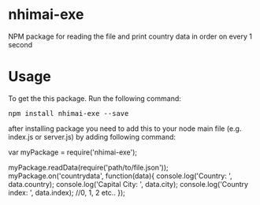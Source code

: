 # nhimai-exe
NPM package for reading the file and print country data in order on every 1 second

# Usage
To get the this package. Run the following command:
<pre>npm install nhimai-exe --save</pre>

after installing package you need to add this to your node main file (e.g. index.js or server.js) by adding following command:

var myPackage = require('nhimai-exe');

myPackage.readData(require('path/to/file.json'));
myPackage.on('countrydata', function(data){
  console.log('Country: ', data.country);
  console.log('Capital City: ', data.city);
  console.log('Country index: ', data.index); //0, 1, 2 etc..
});
